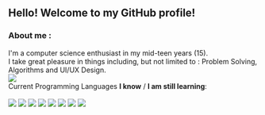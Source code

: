 ## Hello! Welcome to my GitHub profile!
### About me :
I'm a computer science enthusiast in my mid-teen years (15). \
I take great pleasure in things including, but not limited to : Problem Solving, Algorithms and UI/UX Design. \
![](https://github-stats-alpha.vercel.app/api/?username=r-besson)
\
Current Programming Languages **I know** / **I am still learning**: \
\
![](https://shields.io/badge/LUA-Good-brightgreen) ![](https://shields.io/badge/PHP-Good-brightgreen) ![](https://shields.io/badge/JS-Intermediate-8ccc1d) ![](https://shields.io/badge/CSS-Intermediate-8ccc1d) ![](https://shields.io/badge/HTML-Intermediate-8ccc1d) ![](https://shields.io/badge/Python-Intermediate-8ccc1d) ![](https://shields.io/badge/Ruby-Beginner-a0b023) ![](https://shields.io/badge/CS-Beginner-a0b023)
